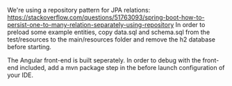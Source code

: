 We're using a repository pattern for JPA relations: https://stackoverflow.com/questions/51763093/spring-boot-how-to-persist-one-to-many-relation-separately-using-repository
In order to preload some example entities, copy data.sql and schema.sql from the test/resources to the main/resources folder and remove the h2 database before starting.

The Angular front-end is built seperately. In order to debug with the front-end included, add a mvn package step in the before launch configuration of your IDE. 